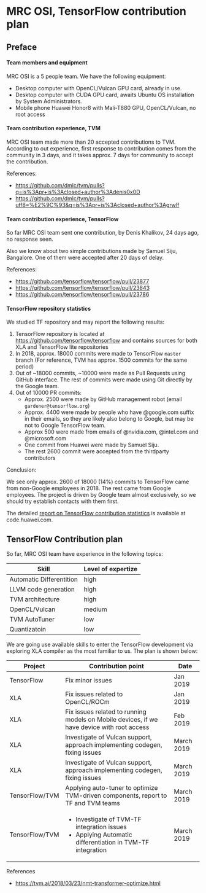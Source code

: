 MRC OSI, TensorFlow contribution plan
=====================================

Preface
-------

#### Team members and equipment

MRC OSI is a 5 people team. We have the following equipment:

 * Desktop computer with OpenCL/Vulcan GPU card, already in use.
 * Desktop computer with CUDA GPU card, awaits Ubuntu OS installation by System Administrators.
 * Mobile phone Huawei Honor8 with Mali-T880 GPU, OpenCL/Vulcan, no root access
 
#### Team contribution experience, TVM

MRC OSI team made more than 20 accepted contributions to TVM.
According to out experience, first response to contribution comes from the community in
3 days, and it takes approx. 7 days for community to accept the contribution.

References:
* https://github.com/dmlc/tvm/pulls?q=is%3Apr+is%3Aclosed+author%3Adenis0x0D
* https://github.com/dmlc/tvm/pulls?utf8=%E2%9C%93&q=is%3Apr+is%3Aclosed+author%3Agrwlf

#### Team contribution experience, TensorFlow

So far MRC OSI team sent one contribution, by Denis Khalikov, 24 days ago, no response seen.

Also we know about two simple contributions made by Samuel Siju, Bangalore. One of them were accepted
after 20 days of delay.

References:
 * https://github.com/tensorflow/tensorflow/pull/23877
 * https://github.com/tensorflow/tensorflow/pull/23843
 * https://github.com/tensorflow/tensorflow/pull/23786

#### TensorFlow repository statistics

We studied TF repository and may report the following results:
 1. TensorFlow repository is located at https://github.com/tensorflow/tensorflow and contains sources 
    for both XLA and TensorFlow lite repositories
 2. In 2018, approx. 18000 commits were made to TensorFlow `master` branch (For reference, TVM has approx.
    1500 commits for the same period)
 3. Out of ~18000 commits, ~10000 were made as Pull Requests using GitHub interface. The rest
    of commits were made using Git directly by the Google team.
 4. Out of 10000 PR commits:
    * Approx. 2500 were made by GitHub management robot (email `gardener@tensorflow.org`)
    * Approx. 4400 were made by people who have @google.com suffix in their emails, so they are likely
      also belong to Google, but may be not to Google TensorFlow team.
    * Approx 500 were made from emails of @nvidia.com, @intel.com and @microsoft.com
    * One commit from Huawei were made by Samuel Siju.
    * The rest 2600 commit were accepted from the thirdparty contributors
    
Conclusion:

We see only approx. 2600 of 18000 (14%) commits to TensorFlow came from non-Google employees in 2018. The
rest came from Google employees. The project is driven by Google team almost exclusively, so we should
try establish contacts with them first.

The detailed [report on TensorFlow contribution statistics](http://code.huawei.com/snippets/1158) is available
at code.huawei.com.
 
TensorFlow Contribution plan
----------------------------

So far, MRC OSI team have experience in the following topics:

|Skill|Level of expertize|
|-|-|
| Automatic Differentition | high |
| LLVM code generation | high |
| TVM architecture     | high |
| OpenCL/Vulcan        | medium |
| TVM AutoTuner        | low |
| Quantizatoin         | low |

We are going use available skills to enter the TensorFlow development via exploring XLA compiler as the most familiar to us.
The plan is shown below:

| Project | Contribution point | Date |
|-|-|-|
| TensorFlow | Fix minor issues | Jan 2019 |
| XLA | Fix issues related to OpenCL/ROCm | Jan 2019 |
| XLA | Fix issues related to running models on Mobile devices, if we have device with root access | Feb 2019 |
| XLA | Investigate of Vulcan support, approach implementing codegen, fixing issues | March 2019 |
| XLA | Investigate of Vulcan support, approach implementing codegen, fixing issues | March 2019 |
| TensorFlow/TVM | Applying auto-tuner to optimize TVM-driven components, report to TF and TVM teams | March 2019 |
| TensorFlow/TVM | <ul><li>Investigate of TVM-TF integration issues</li><li>Applying Automatic differentiation in TVM-TF integration</li></ul> | March 2019 |

References
* https://tvm.ai/2018/03/23/nmt-transformer-optimize.html

